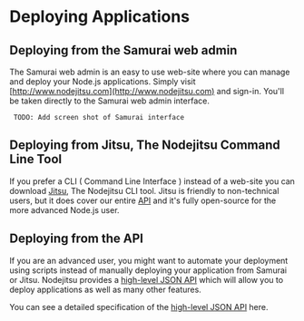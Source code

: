 <a name="Deploying_Applications"></a>
# Deploying Applications

## Deploying from the Samurai web admin

The Samurai web admin is an easy to use web-site where you can manage and deploy your Node.js applications. Simply visit [http://www.nodejitsu.com](http://www.nodejitsu.com) and sign-in. You'll be taken directly to the Samurai web admin interface.

     TODO: Add screen shot of Samurai interface

## Deploying from Jitsu, The Nodejitsu Command Line Tool 

If you prefer a CLI ( Command Line Interface ) instead of a web-site you can download [Jitsu](#Using_The_Jitsu_Client), The Nodejitsu CLI tool. Jitsu is friendly to non-technical users, but it does cover our entire [API](#API) and it's fully open-source for the more advanced Node.js user. 

## Deploying from the API

If you are an advanced user, you might want to automate your deployment using scripts instead of manually deploying your application from Samurai or Jitsu. Nodejitsu provides a [high-level JSON API](#Using_The_API) which will allow you to deploy applications as well as many other features. 

You can see a detailed specification of the [high-level JSON API](#Using_The_API) here.

